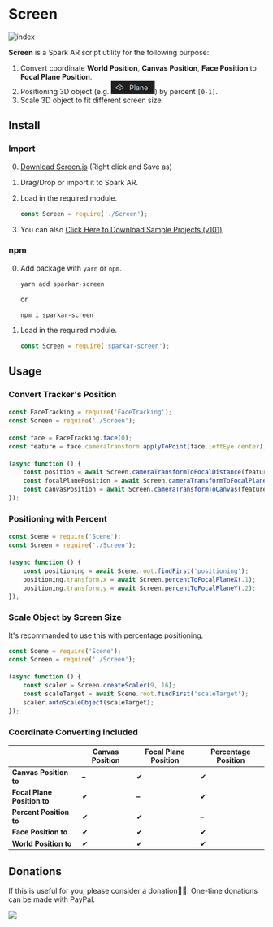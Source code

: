 # Screen

![index](README.assets/index.gif)

**Screen** is a Spark AR script utility for the following purpose:

1. Convert coordinate **World Position**, **Canvas Position**, **Face Position** to **Focal Plane Position**.
2. Positioning 3D object (e.g. ![plane](README.assets/plane.png)) by percent `[0-1]`.
3. Scale 3D object to fit different screen size.



## Install

### Import

0. [Download Screen.js](https://github.com/pofulu/sparkar-screen/raw/master/Screen.js) (Right click and Save as)

1. Drag/Drop or import it to Spark AR.

2. Load in the required module.

    ```javascript
    const Screen = require('./Screen');
    ```

3. You can also [Click Here to Download Sample Projects (v101)](https://raw.githubusercontent.com/pofulu/sparkar-screen/master/ScreenDemo.arprojpkg).

### npm

0. Add package with `yarn` or `npm`.

    ```shell
    yarn add sparkar-screen
    ```

    or

    ```shell
    npm i sparkar-screen
    ```

1. Load in the required module.

    ```javascript
    const Screen = require('sparkar-screen');
    ```



## Usage 

### Convert Tracker's Position

```js
const FaceTracking = require('FaceTracking');
const Screen = require('./Screen');

const face = FaceTracking.face(0);
const feature = face.cameraTransform.applyToPoint(face.leftEye.center);

(async function () {
    const position = await Screen.cameraTransformToFocalDistance(feature);
    const focalPlanePosition = await Screen.cameraTransformToFocalPlane(feature);
    const canvasPosition = await Screen.cameraTransformToCanvas(feature);
});
```



### Positioning with Percent

```javascript
const Scene = require('Scene');
const Screen = require('./Screen');

(async function () {
    const positioning = await Scene.root.findFirst('positioning');
    positioning.transform.x = await Screen.percentToFocalPlaneX(.1);
    positioning.transform.y = await Screen.percentToFocalPlaneY(.2);
});
```



### Scale Object by Screen Size

It's recommanded to use this with percentage positioning.

```js
const Scene = require('Scene');
const Screen = require('./Screen');

(async function () {
    const scaler = Screen.createScaler(9, 16);
    const scaleTarget = await Scene.root.findFirst('scaleTarget');
    scaler.autoScaleObject(scaleTarget);
});
```



### Coordinate Converting Included

|                             | Canvas Position | Focal Plane Position | Percentage Position |
| --------------------------- | --------------- | -------------------- | ------------------- |
| **Canvas Position to**      | **–**           | ✔                    | ✔                   |
| **Focal Plane Position to** | ✔               | **–**                | ✔                   |
| **Percent Position to**     | ✔               | ✔                    | **–**               |
| **Face Position to**        | ✔               | ✔                    | ✔                   |
| **World Position to**       | ✔               | ✔                    | ✔                   |





## Donations

If this is useful for you, please consider a donation🙏🏼. One-time donations can be made with PayPal.

[![](https://www.paypalobjects.com/en_US/i/btn/btn_donateCC_LG.gif)](https://www.paypal.com/cgi-bin/webscr?cmd=_s-xclick&hosted_button_id=HW99ESSALJZ36)

